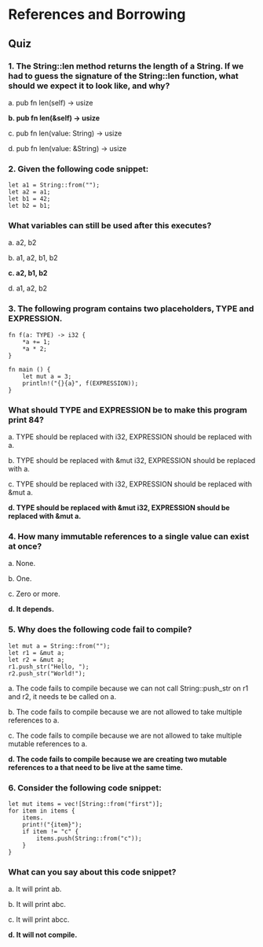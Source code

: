 # References and Borrowing

## Quiz

### 1. The String::len method returns the length of a String. If we had to guess the signature of the String::len function, what should we expect it to look like, and why?

a. pub fn len(self) -> usize

**b. pub fn len(&self) -> usize**

c. pub fn len(value: String) -> usize

d. pub fn len(value: &String) -> usize

### 2. Given the following code snippet:

```
let a1 = String::from("");
let a2 = a1;
let b1 = 42;
let b2 = b1;
```

### What variables can still be used after this executes?

a. a2, b2

b. a1, a2, b1, b2

**c. a2, b1, b2**

d. a1, a2, b2

### 3. The following program contains two placeholders, TYPE and EXPRESSION.

```
fn f(a: TYPE) -> i32 {
    *a += 1;
    *a * 2;
}

fn main () {
    let mut a = 3;
    println!("{}{a}", f(EXPRESSION));
}
```

### What should TYPE and EXPRESSION be to make this program print 84?

a. TYPE should be replaced with i32, EXPRESSION should be replaced with a.

b. TYPE should be replaced with &mut i32, EXPRESSION should be replaced with a.

c. TYPE should be replaced with i32, EXPRESSION should be replaced with &mut a.

**d. TYPE should be replaced with &mut i32, EXPRESSION should be replaced with &mut a.**

### 4. How many immutable references to a single value can exist at once?

a. None.

b. One.

c. Zero or more.

**d. It depends.**

### 5. Why does the following code fail to compile?

```
let mut a = String::from("");
let r1 = &mut a;
let r2 = &mut a;
r1.push_str("Hello, ");
r2.push_str("World!");
```

a. The code fails to compile because we can not call String::push_str on r1 and r2, it needs te be called on a.

b. The code fails to compile because we are not allowed to take multiple references to a.

c. The code fails to compile because we are not allowed to take multiple mutable references to a.

**d. The code fails to compile because we are creating two mutable references to a that need to be live at the same time.**

### 6. Consider the following code snippet:

```
let mut items = vec![String::from("first")];
for item in items {
    items.
    print!("{item}");
    if item != "c" {
        items.push(String::from("c"));
    }
}
```

### What can you say about this code snippet?

a. It will print ab.

b. It will print abc.

c. It will print abcc.

**d. It will not compile.**

